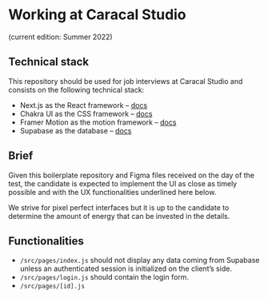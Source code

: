 # Working at Caracal Studio

(current edition: Summer 2022)

## Technical stack

This repository should be used for job interviews at Caracal Studio and consists on the following technical stack:

-   Next.js as the React framework – [docs](https://nextjs.org/docs/getting-started)
-   Chakra UI as the CSS framework – [docs](https://chakra-ui.com/)
-   Framer Motion as the motion framework – [docs](https://framer.com/motion)
-   Supabase as the database – [docs](https://supabase.com/docs)

## Brief

Given this boilerplate repository and Figma files received on the day of the test, the candidate is expected to implement the UI as close as timely possible and with the UX functionalities underlined here below.

We strive for pixel perfect interfaces but it is up to the candidate to determine the amount of energy that can be invested in the details.

## Functionalities

-   `/src/pages/index.js` should not display any data coming from Supabase unless an authenticated session is initialized on the client’s side.
-   `/src/pages/login.js` should contain the login form.
-   `/src/pages/[id].js`
